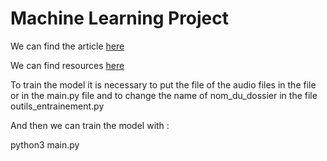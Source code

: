 # Machine Learning Project

We can find the article [here](https://arxiv.org/pdf/1412.5567.pdf)

We can find resources [here](https://storage.cloud.google.com/download.tensorflow.org/data/speech_commands_v0.01.tar.gz)


To train the model it is necessary to put the file of the audio files in the file or in the main.py file and to change the name of nom_du_dossier in the file outils_entrainement.py

And then we can train the model with :

python3 main.py

